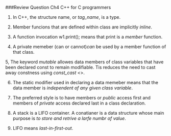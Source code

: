 ###Review Question Ch4 C++ for C programmers

1. In C++, the structure name, or _tag_name_, is a type.

2. Member funcions that are defined within class are implicitly _inline_.

3. A function invocation w1.print(); means that print is a _member_ function.

4. A private memeber (can or cannot)_can_ be used by a member function of that class.

5, The keyword _mutable_ allowes data members of class variables that have been declared const to remain modifiable.  Tis reduces the need to cast away constness using _const_cast_ <>.

6. The static modifier used in declaring a data memeber means that the data member is _independent of any given class variable_.

7. The preferred style is to have members or _public_ access first and members of _private_ access declared last in a class declaration.

8. A stack is a LIFO container. A conatianer is a data structure whose main purpose is _to store and retrive a larfe numbr of value_.

9. LIFO means _last-in-first-out_.
